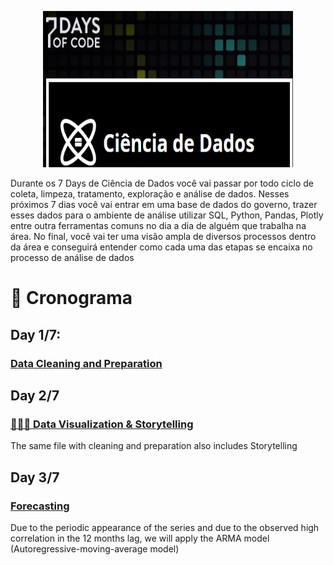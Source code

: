 <p align="center">
  <img width="400" height="250" src="https://github.com/rafaeldjsm/Data_Science/blob/master/7DaysOfCode/Imagens/7dayofcode.PNG">
</p>
Durante os 7 Days de Ciência de Dados você vai passar por todo ciclo de coleta, limpeza, tratamento, exploração e análise de dados. Nesses próximos 7 dias você vai entrar em uma base de dados do governo, trazer esses dados para o ambiente de análise utilizar SQL, Python, Pandas, Plotly entre outra ferramentas comuns no dia a dia de alguém que trabalha na área. No final, você vai ter uma visão ampla de diversos processos dentro da área e conseguirá entender como cada uma das etapas se encaixa no processo de análise de dados

# 📅 Cronograma

## Day 1/7:

### [Data Cleaning and Preparation](https://github.com/rafaeldjsm/Data_Science/blob/master/7DaysOfCode/7DaysOfCode_d1_CEAPS.ipynb)

## Day 2/7

### [👩🏽‍💻 Data Visualization & Storytelling](https://github.com/rafaeldjsm/Data_Science/blob/master/7DaysOfCode/7DaysOfCode_d1_CEAPS.ipynb)

The same file with cleaning and preparation also includes Storytelling

## Day 3/7

### [Forecasting](https://github.com/rafaeldjsm/Data_Science/blob/master/7DaysOfCode/7DaysOfCode_d3_CEAPS.ipynb)

Due to the periodic appearance of the series and due to the observed high correlation in the 12 months lag, we will apply the ARMA model (Autoregressive-moving-average model)
